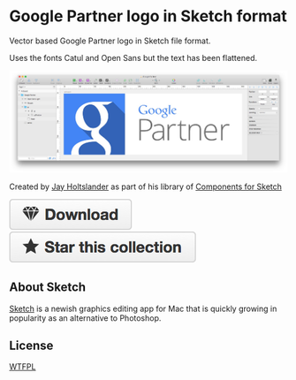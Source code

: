 Google Partner logo in Sketch format
=========================================

Vector based Google Partner logo in Sketch file format.

Uses the fonts Catul and Open Sans but the text has been flattened.

![Google Partner vector logo](https://raw.githubusercontent.com/JayHoltslander/Components-for-Sketch/master/Logos/Google-Partner/preview.jpg)

Created by [Jay Holtslander](http://jay.holtslander.com) as part of his library of [Components for Sketch](https://github.com/JayHoltslander/Components-for-Sketch)

[![Download](../../btn-download.png)](https://github.com/JayHoltslander/Components-for-Sketch/raw/master/Google-Partner/Google-Partner.sketch) [![Star](../../btn-star.png)](../../../../)


About Sketch
------------

[Sketch](http://bohemiancoding.com/sketch/) is a newish graphics editing app for Mac that is quickly growing in popularity as an alternative to Photoshop. 


License
------------
[WTFPL](http://www.wtfpl.net/)
